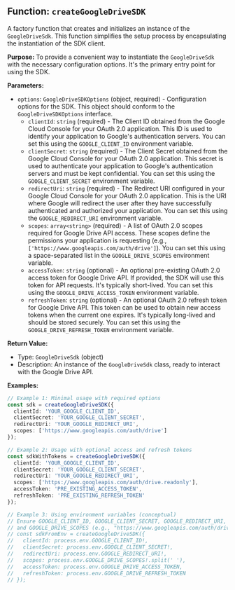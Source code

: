 ## Function: `createGoogleDriveSDK`

A factory function that creates and initializes an instance of the `GoogleDriveSdk`. This function simplifies the setup process by encapsulating the instantiation of the SDK client.

**Purpose:**
To provide a convenient way to instantiate the `GoogleDriveSdk` with the necessary configuration options. It's the primary entry point for using the SDK.

**Parameters:**
- `options`: `GoogleDriveSDKOptions` (object, required) - Configuration options for the SDK. This object should conform to the `GoogleDriveSDKOptions` interface.
    - `clientId`: `string` (required) - The Client ID obtained from the Google Cloud Console for your OAuth 2.0 application. This ID is used to identify your application to Google's authentication servers. You can set this using the `GOOGLE_CLIENT_ID` environment variable.
    - `clientSecret`: `string` (required) - The Client Secret obtained from the Google Cloud Console for your OAuth 2.0 application. This secret is used to authenticate your application to Google's authentication servers and must be kept confidential. You can set this using the `GOOGLE_CLIENT_SECRET` environment variable.
    - `redirectUri`: `string` (required) - The Redirect URI configured in your Google Cloud Console for your OAuth 2.0 application. This is the URI where Google will redirect the user after they have successfully authenticated and authorized your application. You can set this using the `GOOGLE_REDIRECT_URI` environment variable.
    - `scopes`: `array<string>` (required) - A list of OAuth 2.0 scopes required for Google Drive API access. These scopes define the permissions your application is requesting (e.g., `['https://www.googleapis.com/auth/drive']`). You can set this using a space-separated list in the `GOOGLE_DRIVE_SCOPES` environment variable.
    - `accessToken`: `string` (optional) - An optional pre-existing OAuth 2.0 access token for Google Drive API. If provided, the SDK will use this token for API requests. It's typically short-lived. You can set this using the `GOOGLE_DRIVE_ACCESS_TOKEN` environment variable.
    - `refreshToken`: `string` (optional) - An optional OAuth 2.0 refresh token for Google Drive API. This token can be used to obtain new access tokens when the current one expires. It's typically long-lived and should be stored securely. You can set this using the `GOOGLE_DRIVE_REFRESH_TOKEN` environment variable.

**Return Value:**
- Type: `GoogleDriveSdk` (object)
- Description: An instance of the `GoogleDriveSdk` class, ready to interact with the Google Drive API.

**Examples:**
```typescript
// Example 1: Minimal usage with required options
const sdk = createGoogleDriveSDK({
  clientId: 'YOUR_GOOGLE_CLIENT_ID',
  clientSecret: 'YOUR_GOOGLE_CLIENT_SECRET',
  redirectUri: 'YOUR_GOOGLE_REDIRECT_URI',
  scopes: ['https://www.googleapis.com/auth/drive']
});

// Example 2: Usage with optional access and refresh tokens
const sdkWithTokens = createGoogleDriveSDK({
  clientId: 'YOUR_GOOGLE_CLIENT_ID',
  clientSecret: 'YOUR_GOOGLE_CLIENT_SECRET',
  redirectUri: 'YOUR_GOOGLE_REDIRECT_URI',
  scopes: ['https://www.googleapis.com/auth/drive.readonly'],
  accessToken: 'PRE_EXISTING_ACCESS_TOKEN',
  refreshToken: 'PRE_EXISTING_REFRESH_TOKEN'
});

// Example 3: Using environment variables (conceptual)
// Ensure GOOGLE_CLIENT_ID, GOOGLE_CLIENT_SECRET, GOOGLE_REDIRECT_URI, 
// and GOOGLE_DRIVE_SCOPES (e.g., "https://www.googleapis.com/auth/drive") are set.
// const sdkFromEnv = createGoogleDriveSDK({
//   clientId: process.env.GOOGLE_CLIENT_ID!,
//   clientSecret: process.env.GOOGLE_CLIENT_SECRET!,
//   redirectUri: process.env.GOOGLE_REDIRECT_URI!,
//   scopes: process.env.GOOGLE_DRIVE_SCOPES!.split(' '),
//   accessToken: process.env.GOOGLE_DRIVE_ACCESS_TOKEN,
//   refreshToken: process.env.GOOGLE_DRIVE_REFRESH_TOKEN
// });
```
